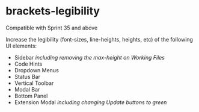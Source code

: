 # brackets-legibility

Compatible with Sprint 35 and above

Increase the legibility (font-sizes, line-heights, heights, etc) of the following UI elements:

* Sidebar *including removing the max-height on Working Files*
* Code Hints
* Dropdown Menus
* Status Bar
* Vertical Toolbar
* Modal Bar
* Bottom Panel
* Extension Modal *including changing Update buttons to green*